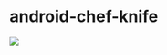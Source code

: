 # android-chef-knife

[![](https://jitpack.io/v/arieukon/android-chef-knife.svg)](https://jitpack.io/#arieukon/android-chef-knife)
